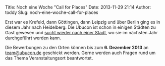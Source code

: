 Title: Noch eine Woche "Call for Places"
Date: 2013-11-29 21:14
Author: toddy
Slug: noch-eine-woche-call-for-places

Erst war es Krefeld, dann Göttingen, dann Leipzig und über Berlin ging
es in diesem Jahr nach Heidelberg. Die Ubucon ist schon in einigen
Städten zu Gast gewesen und [sucht wieder nach einer
Stadt](http://ubucon.de/2014/call-for-places-veranstaltungsort-fuer-die-ubucon-2014-gesucht),
wo sie im nächsten Jahr durchgeführt werden kann.


Die Bewerbungen zu den Orten können bis zum **6. Dezember 2013** an
<team@ubucon.de> geschickt werden. Gerne werden auch Fragen rund um das
Thema Veranstaltungsort beantwortet.



